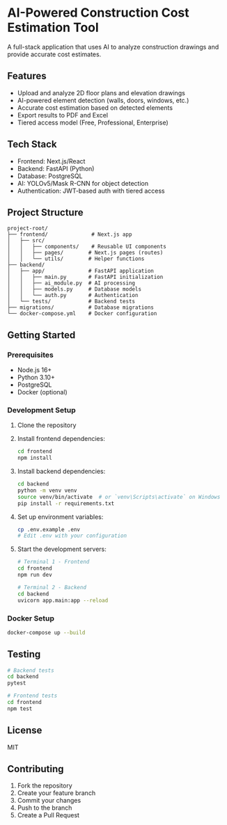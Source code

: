 # AI-Powered Construction Cost Estimation Tool

A full-stack application that uses AI to analyze construction drawings and provide accurate cost estimates.

## Features

- Upload and analyze 2D floor plans and elevation drawings
- AI-powered element detection (walls, doors, windows, etc.)
- Accurate cost estimation based on detected elements
- Export results to PDF and Excel
- Tiered access model (Free, Professional, Enterprise)

## Tech Stack

- Frontend: Next.js/React
- Backend: FastAPI (Python)
- Database: PostgreSQL
- AI: YOLOv5/Mask R-CNN for object detection
- Authentication: JWT-based auth with tiered access

## Project Structure

```
project-root/
├── frontend/              # Next.js app
│   ├── src/
│   │   ├── components/    # Reusable UI components
│   │   ├── pages/        # Next.js pages (routes)
│   │   └── utils/        # Helper functions
├── backend/
│   ├── app/              # FastAPI application
│   │   ├── main.py       # FastAPI initialization
│   │   ├── ai_module.py  # AI processing
│   │   ├── models.py     # Database models
│   │   └── auth.py       # Authentication
│   └── tests/            # Backend tests
├── migrations/           # Database migrations
└── docker-compose.yml    # Docker configuration
```

## Getting Started

### Prerequisites

- Node.js 16+
- Python 3.10+
- PostgreSQL
- Docker (optional)

### Development Setup

1. Clone the repository
2. Install frontend dependencies:
   ```bash
   cd frontend
   npm install
   ```

3. Install backend dependencies:
   ```bash
   cd backend
   python -m venv venv
   source venv/bin/activate  # or `venv\Scripts\activate` on Windows
   pip install -r requirements.txt
   ```

4. Set up environment variables:
   ```bash
   cp .env.example .env
   # Edit .env with your configuration
   ```

5. Start the development servers:
   ```bash
   # Terminal 1 - Frontend
   cd frontend
   npm run dev

   # Terminal 2 - Backend
   cd backend
   uvicorn app.main:app --reload
   ```

### Docker Setup

```bash
docker-compose up --build
```

## Testing

```bash
# Backend tests
cd backend
pytest

# Frontend tests
cd frontend
npm test
```

## License

MIT

## Contributing

1. Fork the repository
2. Create your feature branch
3. Commit your changes
4. Push to the branch
5. Create a Pull Request 